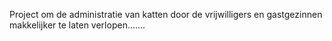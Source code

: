 Project om de administratie van katten door de vrijwilligers en gastgezinnen makkelijker te laten verlopen.......
